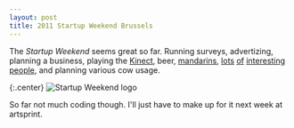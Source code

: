 ```yaml
---
layout: post
title: 2011 Startup Weekend Brussels
---
```


The *Startup Weekend* seems great so far. Running surveys, advertizing,
planning a business, playing the [Kinect][1], beer, [mandarins][2], [lots][3]
[of][4] [interesting][5] [people][6], and planning various cow usage.

[1]: https://en.wikipedia.org/wiki/Kinect
[2]: https://en.wikipedia.org/wiki/Mandarin_orange
[3]: https://twitter.com/JohnGBeckett
[4]: https://twitter.com/bilyachenko
[5]: https://twitter.com/leoexter
[6]: https://twitter.com/ramonsuarez


{:.center}
![Startup Weekend logo](/images/2011/swbru-logo.jpg)

So far not much coding though. I'll just have to make up for it next week at
artsprint.
